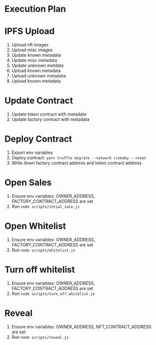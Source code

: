 # Execution Plan

# IPFS Upload
1. Upload nft images
2. Upload misc images
3. Update known metadata
4. Update misc metadata
5. Update unknown metdata
6. Upload known metadata
7. Upload unknown metadata
8. Upload known metadata

# Update Contract
1. Update token contract with metadata
2. Update factory contract with metadata

# Deploy Contract
1. Export env variables
2. Deploy contract: `yarn truffle migrate --network rinkeby --reset`
3. Write down factory contract address and token contract address

# Open Sales
1. Ensure env variables: OWNER_ADDRESS, FACTORY_CONTRACT_ADDRESS are set
2. Run `node scripts/intial_sale.js`

# Open Whitelist
1. Ensure env variables: OWNER_ADDRESS, FACTORY_CONTRACT_ADDRESS are set
2. Run `node scripts/whitelist.js`

# Turn off whitelist
1. Ensure env variables: OWNER_ADDRESS, FACTORY_CONTRACT_ADDRESS are set
2. Run `node scripts/turn_off_whitelist.js`

# Reveal
1. Ensure env variables: OWNER_ADDRESS, NFT_CONTRACT_ADDRESS are set
2. Run `node scripts/reveal.js`
